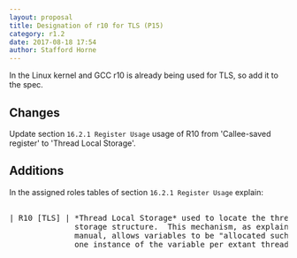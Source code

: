 ```yaml
---
layout: proposal
title: Designation of r10 for TLS (P15)
category: r1.2
date: 2017-08-18 17:54
author: Stafford Horne
---
```


In the Linux kernel and GCC r10 is already being used for TLS, so add it to
the spec.

## Changes

Update section `16.2.1 Register Usage` usage of R10 from 'Callee-saved
register' to 'Thread Local Storage'.

## Additions

In the assigned roles tables of section `16.2.1 Register Usage` explain:

<pre>

| R10 [TLS] | *Thread Local Storage* used to locate the thread local
              storage structure.  This mechanism, as explained in the GCC
              manual, allows variables to be "allocated such that there is
              one instance of the variable per extant thread".
</pre>
